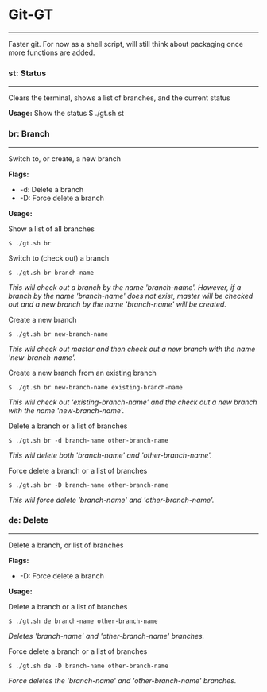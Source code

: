 # Git-GT
--------
Faster git. For now as a shell script, will still think about packaging once more functions are added.

### st: Status
----------
Clears the terminal, shows a list of branches, and the current status

__Usage:__
Show the status
    $ ./gt.sh st

### br: Branch
----------
Switch to, or create, a new branch

__Flags:__

* -d: Delete a branch
* -D: Force delete a branch

__Usage:__

Show a list of all branches

    $ ./gt.sh br

Switch to (check out) a branch

    $ ./gt.sh br branch-name

_This will check out a branch by the name 'branch-name'. However, if a branch by the name 'branch-name' does not exist, master will be checked out and a new branch by the name 'branch-name' will be created._

Create a new branch

    $ ./gt.sh br new-branch-name

_This will check out master and then check out a new branch with the name 'new-branch-name'._

Create a new branch from an existing branch

    $ ./gt.sh br new-branch-name existing-branch-name

_This will check out 'existing-branch-name' and the check out a new branch with the name 'new-branch-name'._

Delete a branch or a list of branches

    $ ./gt.sh br -d branch-name other-branch-name

_This will delete both 'branch-name' and 'other-branch-name'._

Force delete a branch or a list of branches

    $ ./gt.sh br -D branch-name other-branch-name

_This will force delete 'branch-name' and 'other-branch-name'._

### de: Delete
----------
Delete a branch, or list of branches

__Flags:__

* -D: Force delete a branch

__Usage:__

Delete a branch or a list of branches

    $ ./gt.sh de branch-name other-branch-name

_Deletes 'branch-name' and 'other-branch-name' branches._

Force delete a branch or a list of branches

    $ ./gt.sh de -D branch-name other-branch-name

_Force deletes the 'branch-name' and 'other-branch-name' branches._
